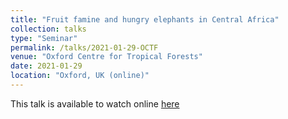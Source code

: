 ```yaml
---
title: "Fruit famine and hungry elephants in Central Africa"
collection: talks
type: "Seminar"
permalink: /talks/2021-01-29-OCTF
venue: "Oxford Centre for Tropical Forests"
date: 2021-01-29
location: "Oxford, UK (online)"
---
```


This talk is available to watch online [here](https://www.youtube.com/watch?v=r3bWu2YbP_M&feature=youtu.be)
